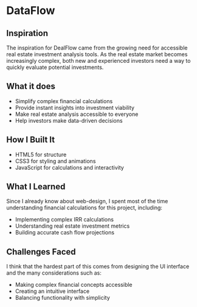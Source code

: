 # DataFlow

## Inspiration
The inspiration for DealFlow came from the growing need for accessible real estate investment analysis tools. As the real estate market becomes increasingly complex, both new and experienced investors need a way to quickly evaluate potential investments. 

## What it does
- Simplify complex financial calculations
- Provide instant insights into investment viability
- Make real estate analysis accessible to everyone
- Help investors make data-driven decisions

## How I Built It
- HTML5 for structure
- CSS3 for styling and animations
- JavaScript for calculations and interactivity

## What I Learned
Since I already know about web-design, I spent most of the time understanding financial calculations for this project, including:
- Implementing complex IRR calculations
- Understanding real estate investment metrics
- Building accurate cash flow projections

## Challenges Faced
I think that the hardest part of this comes from designing the UI interface and the many considerations such as:
- Making complex financial concepts accessible
- Creating an intuitive interface
- Balancing functionality with simplicity
